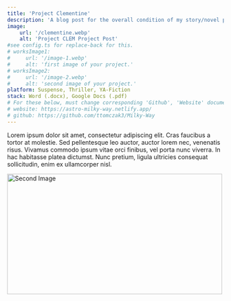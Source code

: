```yaml
---
title: 'Project Clementine'
description: 'A blog post for the overall condition of my story/novel project: Project CLEM or Clementine.'
image:
    url: '/clementine.webp'
    alt: 'Project CLEM Project Post'
#see config.ts for replace-back for this.
# worksImage1:
#     url: '/image-1.webp'
#     alt: 'first image of your project.'
# worksImage2:
#     url: '/image-2.webp'
#     alt: 'second image of your project.'
platform: Suspense, Thriller, YA-Fiction
stack: Word (.docx), Google Docs (.pdf)
# For these below, must change corresponding 'Github', 'Website' documents in code.
# website: https://astro-milky-way.netlify.app/
# github: https://github.com/ttomczak3/Milky-Way
---
```

Lorem ipsum dolor sit amet, consectetur adipiscing elit. Cras faucibus a tortor at molestie. Sed pellentesque leo auctor, auctor lorem nec, venenatis risus. Vivamus commodo ipsum vitae orci finibus, vel porta nunc viverra. In hac habitasse platea dictumst. Nunc pretium, ligula ultricies consequat sollicitudin, enim ex ullamcorper nisl.

<div class="center">
  <img class="pro-img" width="500px" height="281" src="/image-2.webp" alt="Second Image" />
</div>
